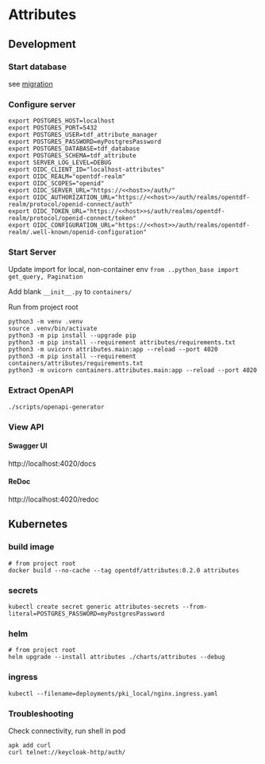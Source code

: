 # Attributes

## Development

### Start database

see [migration](../migration/README.md)

### Configure server
```shell
export POSTGRES_HOST=localhost
export POSTGRES_PORT=5432
export POSTGRES_USER=tdf_attribute_manager
export POSTGRES_PASSWORD=myPostgresPassword
export POSTGRES_DATABASE=tdf_database
export POSTGRES_SCHEMA=tdf_attribute
export SERVER_LOG_LEVEL=DEBUG
export OIDC_CLIENT_ID="localhost-attributes"
export OIDC_REALM="opentdf-realm"
export OIDC_SCOPES="openid"
export OIDC_SERVER_URL="https://<<host>>/auth/"
export OIDC_AUTHORIZATION_URL="https://<<host>>/auth/realms/opentdf-realm/protocol/openid-connect/auth"
export OIDC_TOKEN_URL="https://<<host>>s/auth/realms/opentdf-realm/protocol/openid-connect/token"
export OIDC_CONFIGURATION_URL="https://<<host>>/auth/realms/opentdf-realm/.well-known/openid-configuration"
```

### Start Server

Update import for local, non-container env
`from ..python_base import get_query, Pagination`

Add blank `__init__.py` to `containers/`

Run from project root
```shell
python3 -m venv .venv
source .venv/bin/activate
python3 -m pip install --upgrade pip
python3 -m pip install --requirement attributes/requirements.txt
python3 -m uvicorn attributes.main:app --reload --port 4020
python3 -m pip install --requirement containers/attributes/requirements.txt
python3 -m uvicorn containers.attributes.main:app --reload --port 4020
```

### Extract OpenAPI
```shell
./scripts/openapi-generator
```

### View API

#### Swagger UI
http://localhost:4020/docs

#### ReDoc
http://localhost:4020/redoc


## Kubernetes

### build image
```shell
# from project root
docker build --no-cache --tag opentdf/attributes:0.2.0 attributes
```

### secrets
```shell
kubectl create secret generic attributes-secrets --from-literal=POSTGRES_PASSWORD=myPostgresPassword
```

### helm
```shell
# from project root
helm upgrade --install attributes ./charts/attributes --debug
```

### ingress
```shell
kubectl --filename=deployments/pki_local/nginx.ingress.yaml
```

### Troubleshooting

Check connectivity, run shell in pod
```shell
apk add curl
curl telnet://keycloak-http/auth/
```